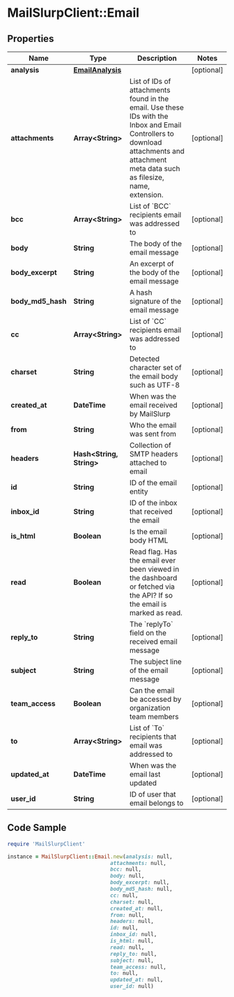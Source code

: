 # MailSlurpClient::Email

## Properties

Name | Type | Description | Notes
------------ | ------------- | ------------- | -------------
**analysis** | [**EmailAnalysis**](EmailAnalysis) |  | [optional] 
**attachments** | **Array&lt;String&gt;** | List of IDs of attachments found in the email. Use these IDs with the Inbox and Email Controllers to download attachments and attachment meta data such as filesize, name, extension. | [optional] 
**bcc** | **Array&lt;String&gt;** | List of &#x60;BCC&#x60; recipients email was addressed to | [optional] 
**body** | **String** | The body of the email message | [optional] 
**body_excerpt** | **String** | An excerpt of the body of the email message | [optional] 
**body_md5_hash** | **String** | A hash signature of the email message | [optional] 
**cc** | **Array&lt;String&gt;** | List of &#x60;CC&#x60; recipients email was addressed to | [optional] 
**charset** | **String** | Detected character set of the email body such as UTF-8 | [optional] 
**created_at** | **DateTime** | When was the email received by MailSlurp | [optional] 
**from** | **String** | Who the email was sent from | [optional] 
**headers** | **Hash&lt;String, String&gt;** | Collection of SMTP headers attached to email | [optional] 
**id** | **String** | ID of the email entity | [optional] 
**inbox_id** | **String** | ID of the inbox that received the email | [optional] 
**is_html** | **Boolean** | Is the email body HTML | [optional] 
**read** | **Boolean** | Read flag. Has the email ever been viewed in the dashboard or fetched via the API? If so the email is marked as read. | [optional] 
**reply_to** | **String** | The &#x60;replyTo&#x60; field on the received email message | [optional] 
**subject** | **String** | The subject line of the email message | [optional] 
**team_access** | **Boolean** | Can the email be accessed by organization team members | [optional] 
**to** | **Array&lt;String&gt;** | List of &#x60;To&#x60; recipients that email was addressed to | [optional] 
**updated_at** | **DateTime** | When was the email last updated | [optional] 
**user_id** | **String** | ID of user that email belongs to | [optional] 

## Code Sample

```ruby
require 'MailSlurpClient'

instance = MailSlurpClient::Email.new(analysis: null,
                                 attachments: null,
                                 bcc: null,
                                 body: null,
                                 body_excerpt: null,
                                 body_md5_hash: null,
                                 cc: null,
                                 charset: null,
                                 created_at: null,
                                 from: null,
                                 headers: null,
                                 id: null,
                                 inbox_id: null,
                                 is_html: null,
                                 read: null,
                                 reply_to: null,
                                 subject: null,
                                 team_access: null,
                                 to: null,
                                 updated_at: null,
                                 user_id: null)
```


